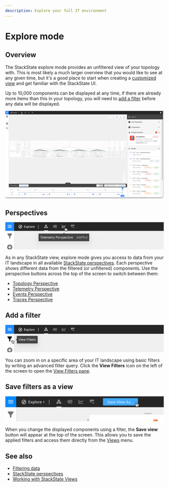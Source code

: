 ```yaml
---
description: Explore your full IT environment
---
```


# Explore mode

## Overview

The StackState explore mode provides an unfiltered view of your topology with. This is most likely a much larger overview that you would like to see at any given time, but it's a good place to start when creating a [customized view](/use/views/README.md) and get familiar with the StackState UI.

Up to 10,000 components can be displayed at any time, if there are already more items than this in your topology, you will need to [add a filter](#add-a-filter) before any data will be displayed.

![Explore mode](/.gitbook/assets/v42_explore_mode.png)

## Perspectives

![Perspectives](/.gitbook/assets/v41_perspective_buttons.png)

As in any StackState view, explore mode gives you access to data from your IT landscape in all available [StackState perspectives](/use/introduction-to-stackstate/perspectives.md). Each perspective shows different data from the filtered (or unfiltered) components. Use the perspective buttons across the top of the screen to switch between them: 

* [Topology Perspective](/use/views/topology_perspective.md)
* [Telemetry Perspective](/use/views/telemetry_perspective.md)
* [Events Perspective](/use/views/events_perspective.md)
* [Traces Perspective](/use/views/traces_perspective.md)

## Add a filter

![View Filters](/.gitbook/assets/v41_view_filters.png)

You can zoom in on a specific area of your IT landscape using basic filters by writing an advanced filter query. Click the **View Filters** icon on the left of the screen to open the [View Filters pane](/use/views/filters.md).  

## Save filters as a view

![Save view as](/.gitbook/assets/v42_save_view_as.png)

When you change the displayed components using a filter, the **Save view** button will appear at the top of the screen. This allows you to save the applied filters and access them directly from the [Views](/use/views/README.md) menu. 


## See also

- [Filtering data](/use/views/filters.md)
- [StackState perspectives](/use/introduction-to-stackstate/perspectives.md)
- [Working with StackState Views](/use/views/README.md)